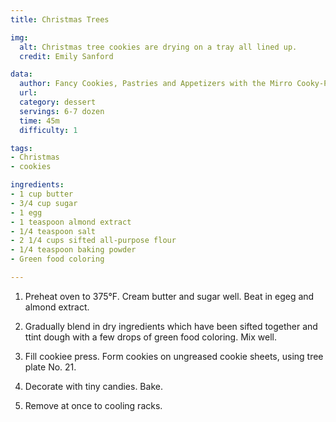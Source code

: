 ```yaml
---
title: Christmas Trees

img:
  alt: Christmas tree cookies are drying on a tray all lined up.
  credit: Emily Sanford

data:
  author: Fancy Cookies, Pastries and Appetizers with the Mirro Cooky-Pastry Press
  url: 
  category: dessert
  servings: 6-7 dozen
  time: 45m
  difficulty: 1

tags:
- Christmas
- cookies

ingredients:
- 1 cup butter
- 3/4 cup sugar
- 1 egg
- 1 teaspoon almond extract
- 1/4 teaspoon salt
- 2 1/4 cups sifted all-purpose flour
- 1/4 teaspoon baking powder
- Green food coloring

---
```


1. Preheat oven to 375°F. Cream butter and sugar well. Beat in egeg and almond extract.

2. Gradually blend in dry ingredients which have been sifted together and ttint dough with a few drops of green food coloring. Mix well.

3. Fill cookiee press. Form cookies on ungreased cookie sheets, using tree plate No. 21.

4. Decorate with tiny candies. Bake.

5. Remove at once to cooling racks.